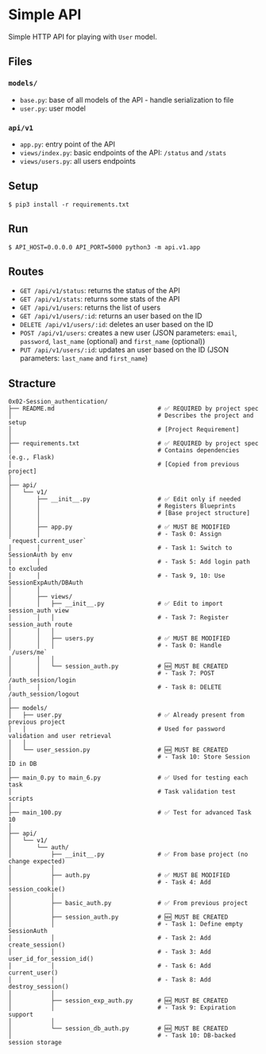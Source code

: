 # Simple API

Simple HTTP API for playing with `User` model.


## Files

### `models/`

- `base.py`: base of all models of the API - handle serialization to file
- `user.py`: user model

### `api/v1`

- `app.py`: entry point of the API
- `views/index.py`: basic endpoints of the API: `/status` and `/stats`
- `views/users.py`: all users endpoints


## Setup

```
$ pip3 install -r requirements.txt
```


## Run

```
$ API_HOST=0.0.0.0 API_PORT=5000 python3 -m api.v1.app
```


## Routes

- `GET /api/v1/status`: returns the status of the API
- `GET /api/v1/stats`: returns some stats of the API
- `GET /api/v1/users`: returns the list of users
- `GET /api/v1/users/:id`: returns an user based on the ID
- `DELETE /api/v1/users/:id`: deletes an user based on the ID
- `POST /api/v1/users`: creates a new user (JSON parameters: `email`, `password`, `last_name` (optional) and `first_name` (optional))
- `PUT /api/v1/users/:id`: updates an user based on the ID (JSON parameters: `last_name` and `first_name`)

## Stracture

```
0x02-Session_authentication/
├── README.md                             # ✅ REQUIRED by project spec
│                                         # Describes the project and setup
│                                         # [Project Requirement]
│
├── requirements.txt                      # ✅ REQUIRED by project spec
│                                         # Contains dependencies (e.g., Flask)
│                                         # [Copied from previous project]
│
├── api/
│   └── v1/
│       ├── __init__.py                   # ✅ Edit only if needed
│       │                                 # Registers Blueprints
│       │                                 # [Base project structure]
│       │
│       ├── app.py                        # ✅ MUST BE MODIFIED
│       │                                 # - Task 0: Assign `request.current_user`
│       │                                 # - Task 1: Switch to SessionAuth by env
│       │                                 # - Task 5: Add login path to excluded
│       │                                 # - Task 9, 10: Use SessionExpAuth/DBAuth
│       │
│       ├── views/
│       │   ├── __init__.py               # ✅ Edit to import session_auth view
│       │   │                             # - Task 7: Register session_auth route
│       │   │
│       │   ├── users.py                  # ✅ MUST BE MODIFIED
│       │   │                             # - Task 0: Handle `/users/me`
│       │   │
│       │   └── session_auth.py           # 🆕 MUST BE CREATED
│       │                                 # - Task 7: POST /auth_session/login
│       │                                 # - Task 8: DELETE /auth_session/logout
│
├── models/
│   ├── user.py                           # ✅ Already present from previous project
│   │                                     # Used for password validation and user retrieval
│   │
│   └── user_session.py                   # 🆕 MUST BE CREATED
│                                         # - Task 10: Store Session ID in DB
│
├── main_0.py to main_6.py                # ✅ Used for testing each task
│                                         # Task validation test scripts
│
├── main_100.py                           # ✅ Test for advanced Task 10
│
├── api/
│   └── v1/
│       └── auth/
│           ├── __init__.py               # ✅ From base project (no change expected)
│           │
│           ├── auth.py                   # ✅ MUST BE MODIFIED
│           │                             # - Task 4: Add session_cookie()
│           │
│           ├── basic_auth.py             # ✅ From previous project
│           │
│           ├── session_auth.py           # 🆕 MUST BE CREATED
│           │                             # - Task 1: Define empty SessionAuth
│           │                             # - Task 2: Add create_session()
│           │                             # - Task 3: Add user_id_for_session_id()
│           │                             # - Task 6: Add current_user()
│           │                             # - Task 8: Add destroy_session()
│           │
│           ├── session_exp_auth.py       # 🆕 MUST BE CREATED
│           │                             # - Task 9: Expiration support
│           │
│           └── session_db_auth.py        # 🆕 MUST BE CREATED
│                                         # - Task 10: DB-backed session storage
```
